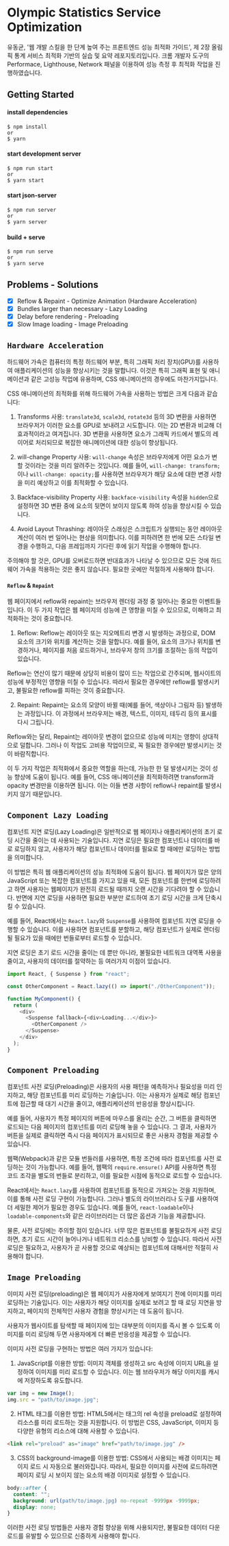 # Olympic Statistics Service Optimization

유동균, '웹 개발 스킬을 한 단계 높여 주는 프론트엔드 성능 최적화 가이드', 제 2장 올림픽 통계 서비스 최적화 기반의 실습 및 요약 레포지토리입니다. 크롬 개발자 도구의 Performace, Lighthouse, Network 패널을 이용하여 성능 측정 후 최적화 작업을 진행하였습니다.

## Getting Started

#### install dependencies

```
$ npm install
or
$ yarn
```

#### start development server

```
$ npm run start
or
$ yarn start
```

#### start json-server

```
$ npm run server
or
$ yarn server
```

#### build + serve

```
$ npm run serve
or
$ yarn serve
```

## Problems - Solutions

- [x] Reflow & Repaint - Optimize Animation (Hardware Acceleration)
- [x] Bundles larger than necessary - Lazy Loading
- [x] Delay before rendering - Preloading
- [x] Slow Image loading - Image Preloading

## `Hardware Acceleration`

하드웨어 가속은 컴퓨터의 특정 하드웨어 부분, 특히 그래픽 처리 장치(GPU)를 사용하여 애플리케이션의 성능을 향상시키는 것을 말합니다. 이것은 특히 그래픽 표현 및 애니메이션과 같은 고성능 작업에 유용하며, CSS 애니메이션의 경우에도 마찬가지입니다.

CSS 애니메이션의 최적화를 위해 하드웨어 가속을 사용하는 방법은 크게 다음과 같습니다:

1. Transforms 사용: `translate3d`, `scale3d`, `rotate3d` 등의 3D 변환을 사용하면 브라우저가 이러한 요소를 GPU로 보내려고 시도합니다. 이는 2D 변환과 비교해 더 효과적이라고 여겨집니다. 3D 변환을 사용하면 요소가 그래픽 카드에서 별도의 레이어로 처리되므로 복잡한 애니메이션에 대한 성능이 향상됩니다.

2. will-change Property 사용: `will-change` 속성은 브라우저에게 어떤 요소가 변할 것이라는 것을 미리 알려주는 것입니다. 예를 들어, `will-change: transform;`이나 `will-change: opacity;`를 사용하면 브라우저가 해당 요소에 대한 변경 사항을 미리 예상하고 이를 최적화할 수 있습니다.

3. Backface-visibility Property 사용: `backface-visibility` 속성을 `hidden`으로 설정하면 3D 변환 중에 요소의 뒷면이 보이지 않도록 하여 성능을 향상시킬 수 있습니다.

4. Avoid Layout Thrashing: 레이아웃 스래싱은 스크립트가 실행되는 동안 레이아웃 계산이 여러 번 일어나는 현상을 의미합니다. 이를 피하려면 한 번에 모든 스타일 변경을 수행하고, 다음 프레임까지 기다린 후에 읽기 작업을 수행해야 합니다.

주의해야 할 것은, GPU를 오버로드하면 반대효과가 나타날 수 있으므로 모든 것에 하드웨어 가속을 적용하는 것은 좋지 않습니다. 필요한 곳에만 적절하게 사용해야 합니다.

#### `Reflow` & `Repaint`

웹 페이지에서 reflow와 repaint는 브라우저 렌더링 과정 중 일어나는 중요한 이벤트들입니다. 이 두 가지 작업은 웹 페이지의 성능에 큰 영향을 미칠 수 있으므로, 이해하고 최적화하는 것이 중요합니다.

1. Reflow:
   Reflow는 레이아웃 또는 지오메트리 변경 시 발생하는 과정으로, DOM 요소의 크기와 위치를 계산하는 것을 말합니다. 예를 들어, 요소의 크기나 위치를 변경하거나, 페이지를 처음 로드하거나, 브라우저 창의 크기를 조절하는 등의 작업이 있습니다.

Reflow는 연산이 많기 때문에 상당히 비용이 많이 드는 작업으로 간주되며, 웹사이트의 성능에 부정적인 영향을 미칠 수 있습니다. 따라서 필요한 경우에만 reflow를 발생시키고, 불필요한 reflow를 피하는 것이 중요합니다.

2. Repaint:
   Repaint는 요소의 모양이 바뀔 때(예를 들어, 색상이나 그림자 등) 발생하는 과정입니다. 이 과정에서 브라우저는 배경, 텍스트, 이미지, 테두리 등의 표시를 다시 그립니다.

Reflow와는 달리, Repaint는 레이아웃 변경이 없으므로 성능에 미치는 영향이 상대적으로 덜합니다. 그러나 이 작업도 고비용 작업이므로, 꼭 필요한 경우에만 발생시키는 것이 바람직합니다.

이 두 가지 작업은 최적화에서 중요한 역할을 하는데, 가능한 한 덜 발생시키는 것이 성능 향상에 도움이 됩니다. 예를 들어, CSS 애니메이션을 최적화하려면 transform과 opacity 변경만을 이용하면 됩니다. 이는 이들 변경 사항이 reflow나 repaint를 발생시키지 않기 때문입니다.

## `Component Lazy Loading`

컴포넌트 지연 로딩(Lazy Loading)은 일반적으로 웹 페이지나 애플리케이션의 초기 로딩 시간을 줄이는 데 사용되는 기술입니다. 지연 로딩은 필요한 컴포넌트나 데이터를 바로 로딩하지 않고, 사용자가 해당 컴포넌트나 데이터를 필요로 할 때에만 로딩하는 방법을 의미합니다.

이 방법은 특히 웹 애플리케이션의 성능 최적화에 도움이 됩니다. 웹 페이지가 많은 양의 JavaScript 또는 복잡한 컴포넌트를 가지고 있을 때, 모든 컴포넌트를 한번에 로딩하려고 하면 사용자는 웹페이지가 완전히 로드될 때까지 오랜 시간을 기다려야 할 수 있습니다. 반면에 지연 로딩을 사용하면 필요한 부분만 로드하여 초기 로딩 시간을 크게 단축시킬 수 있습니다.

예를 들어, React에서는 `React.lazy`와 `Suspense`를 사용하여 컴포넌트 지연 로딩을 수행할 수 있습니다. 이를 사용하면 컴포넌트를 분할하고, 해당 컴포넌트가 실제로 렌더링될 필요가 있을 때에만 번들로부터 로드할 수 있습니다.

지연 로딩은 초기 로드 시간을 줄이는 데 뿐만 아니라, 불필요한 네트워크 대역폭 사용을 줄이고, 사용자의 데이터를 절약하는 등 여러가지 이점이 있습니다.

```javascript
import React, { Suspense } from "react";

const OtherComponent = React.lazy(() => import("./OtherComponent"));

function MyComponent() {
  return (
    <div>
      <Suspense fallback={<div>Loading...</div>}>
        <OtherComponent />
      </Suspense>
    </div>
  );
}
```

## `Component Preloading`

컴포넌트 사전 로딩(Preloading)은 사용자의 사용 패턴을 예측하거나 필요성을 미리 인지하고, 해당 컴포넌트를 미리 로딩하는 기술입니다. 이는 사용자가 실제로 해당 컴포넌트에 접근할 때 대기 시간을 줄이고, 애플리케이션의 반응성을 향상시킵니다.

예를 들어, 사용자가 특정 페이지의 버튼에 마우스를 올리는 순간, 그 버튼을 클릭하면 로드되는 다음 페이지의 컴포넌트를 미리 로딩해 놓을 수 있습니다. 그 결과, 사용자가 버튼을 실제로 클릭하면 즉시 다음 페이지가 표시되므로 좋은 사용자 경험을 제공할 수 있습니다.

웹팩(Webpack)과 같은 모듈 번들러를 사용하면, 특정 조건에 따라 컴포넌트를 사전 로딩하는 것이 가능합니다. 예를 들어, 웹팩의 `require.ensure()` API를 사용하면 특정 코드 조각을 별도의 번들로 분리하고, 이를 필요한 시점에 동적으로 로드할 수 있습니다.

React에서는 `React.lazy`를 사용하여 컴포넌트를 동적으로 가져오는 것을 지원하며, 이를 통해 사전 로딩 구현이 가능합니다. 그러나 별도의 라이브러리나 도구를 사용하여 더 세밀한 제어가 필요한 경우도 있습니다. 예를 들어, `react-loadable`이나 `loadable-components`와 같은 라이브러리는 더 많은 옵션과 기능을 제공합니다.

물론, 사전 로딩에는 주의할 점이 있습니다. 너무 많은 컴포넌트를 불필요하게 사전 로딩하면, 초기 로드 시간이 늘어나거나 네트워크 리소스를 낭비할 수 있습니다. 따라서 사전 로딩은 필요하고, 사용자가 곧 사용할 것으로 예상되는 컴포넌트에 대해서만 적절히 사용해야 합니다.

## `Image Preloading`

이미지 사전 로딩(preloading)은 웹 페이지가 사용자에게 보여지기 전에 이미지를 미리 로딩하는 기술입니다. 이는 사용자가 해당 이미지를 실제로 보려고 할 때 로딩 지연을 방지하고, 페이지의 전체적인 사용자 경험을 향상시키는 데 도움이 됩니다.

사용자가 웹사이트를 탐색할 때 페이지에 있는 대부분의 이미지를 즉시 볼 수 있도록 이미지를 미리 로딩해 두면 사용자에게 더 빠른 반응성을 제공할 수 있습니다.

이미지 사전 로딩을 구현하는 방법은 여러 가지가 있습니다:

1. JavaScript를 이용한 방법: 이미지 객체를 생성하고 src 속성에 이미지 URL을 설정하여 이미지를 미리 로드할 수 있습니다. 이는 웹 브라우저가 해당 이미지를 캐시에 저장하도록 유도합니다.

```javascript
var img = new Image();
img.src = "path/to/image.jpg";
```

2. HTML <link> 태그를 이용한 방법: HTML5에서는 <link> 태그의 rel 속성을 preload로 설정하여 리소스를 미리 로드하는 것을 지원합니다. 이 방법은 CSS, JavaScript, 이미지 등 다양한 유형의 리소스에 대해 사용할 수 있습니다.

```html
<link rel="preload" as="image" href="path/to/image.jpg" />
```

3. CSS의 background-image를 이용한 방법: CSS에서 사용되는 배경 이미지는 페이지 로드 시 자동으로 불러와집니다. 따라서, 필요한 이미지를 사전에 로드하려면 페이지 로딩 시 보이지 않는 요소의 배경 이미지로 설정할 수 있습니다.

```css
body::after {
  content: "";
  background: url(path/to/image.jpg) no-repeat -9999px -9999px;
  display: none;
}
```

이러한 사전 로딩 방법들은 사용자 경험 향상을 위해 사용되지만, 불필요한 데이터 다운로드를 유발할 수 있으므로 신중하게 사용해야 합니다.
